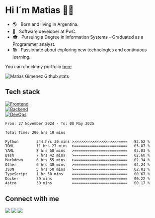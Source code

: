 # Hi I´m Matias 👋🏽

-   🌎 &nbsp; Born and living in Argentina.
-   💼 &nbsp; Software developer at PwC.
-   🎓 &nbsp; Pursuing a Degree in Information Systems - Graduated as a Programmer analyst.
-   📚 &nbsp; Passionate about exploring new technologies and continuous learning.

You can check my portfolio <a href="https://matiasgimenez.vercel.app/">here</a>

<img src='https://github-readme-stats.vercel.app/api?username=matiagimenez&show_icons=true&theme=tokyonight&border_radius=5&include_all_commits=true&count_private=true&card_width=400&hide_border=true' alt="Matias Gimenez Github stats">

## Tech stack
[![Frontend](https://skillicons.dev/icons?i=html,css,tailwind,js,ts,react)](https://skillicons.dev) <br/>
[![Backend](https://skillicons.dev/icons?i=python,fastapi,nodejs,mongodb,postgres,sqlite,redis)](https://skillicons.dev) <br/>
[![DevOps](https://skillicons.dev/icons?i=docker,kubernetes,githubactions)](https://skillicons.dev) <br/>

<!--START_SECTION:waka-->

```txt
From: 27 November 2024 - To: 08 May 2025

Total Time: 296 hrs 19 mins

Python        244 hrs 30 mins >>>>>>>>>>>>>>>>>>>>>====   82.52 %
TOML          11 hrs 27 mins  >========================   03.87 %
YAML          8 hrs 58 mins   >========================   03.03 %
Bash          7 hrs 42 mins   >========================   02.60 %
Markdown      6 hrs 55 mins   >========================   02.34 %
Other         6 hrs 38 mins   >========================   02.24 %
JSON          5 hrs 58 mins   >========================   02.01 %
TypeScript    1 hr 58 mins    =========================   00.67 %
Docker        39 mins         =========================   00.22 %
Astro         30 mins         =========================   00.17 %
```

<!--END_SECTION:waka-->

## Connect with me

<p>
<a href="https://www.linkedin.com/in/matiagimenez"><img src="https://img.shields.io/badge/LinkedIn-0077B5?style=for-the-badge&logo=linkedin&logoColor=white"/></a>
<a href="https://www.github.com/matiagimenez"><img src="https://img.shields.io/badge/GitHub-100000?style=for-the-badge&logo=github&logoColor=white"/></a>
<a href="https://www.codewars.com/users/m4tias"><img src="https://img.shields.io/badge/Codewars-B1361E?style=for-the-badge&logo=Codewars&logoColor=white"/></a>
</p>
